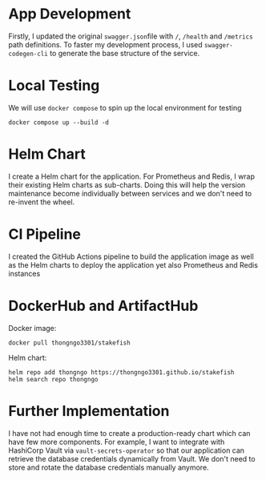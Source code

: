 # App Development

Firstly, I updated the original `swagger.json`file with `/`, `/health` and `/metrics` path definitions. To faster my development process, I used `swagger-codegen-cli` to generate the base structure of the service.


# Local Testing

We will use `docker compose` to spin up the local environment for testing
```
docker compose up --build -d
```

# Helm Chart
I create a Helm chart for the application. For Prometheus and Redis, I wrap their existing Helm charts as sub-charts. Doing this will help the version maintenance become individually between services and we don't need to re-invent the wheel.

# CI Pipeline

I created the GitHub Actions pipeline to build the application image as well as the Helm charts to deploy the application yet also Prometheus and Redis instances

# DockerHub and ArtifactHub
Docker image:
```
docker pull thongngo3301/stakefish
```
Helm chart:
```
helm repo add thongngo https://thongngo3301.github.io/stakefish
helm search repo thongngo
```

# Further Implementation
I have not had enough time to create a production-ready chart which can have few more components. For example, I want to integrate with HashiCorp Vault via `vault-secrets-operator` so that our application can retrieve the database credentials dynamically from Vault. We don't need to store and rotate the database credentials manually anymore.

